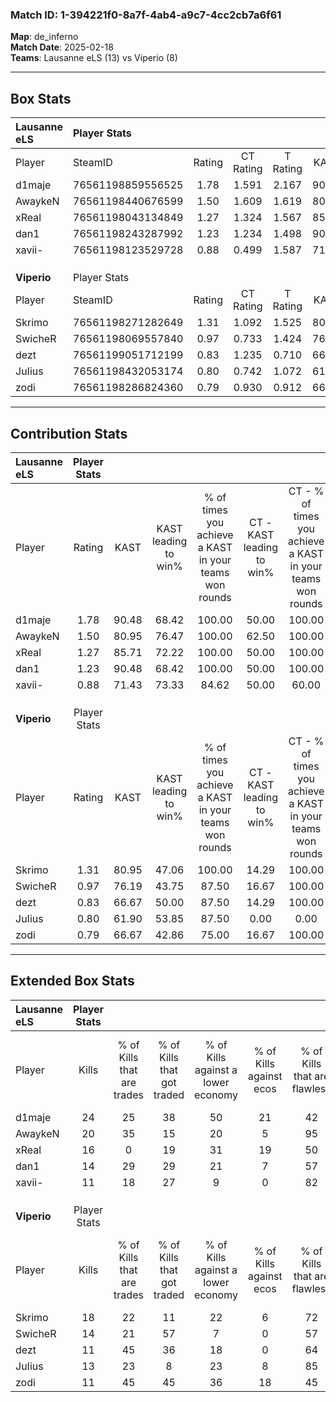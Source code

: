 ### Match ID: 1-394221f0-8a7f-4ab4-a9c7-4cc2cb7a6f61  
**Map**: de_inferno  
**Match Date**: 2025-02-18  
**Teams**: Lausanne eLS (13) vs Viperio (8)  

---  

## Box Stats  

| **Lausanne eLS** | Player Stats      |        |           |          |       |       |       |         |        |      |     |
| :- | :- | :-: | :-: | :-: | :-: | :-: | :-: | :-: | :-: | :-: | :-: |
| Player           | SteamID           | Rating | CT Rating | T Rating | KAST  |  ADR  | Kills | Assists | Deaths | K/D  | HS% |
| d1maje           | 76561198859556525 |  1.78  |   1.591   |  2.167   | 90.48 | 119.0 |  24   |    5    |   13   | 1.85 | 54  |
| AwaykeN          | 76561198440676599 |  1.50  |   1.609   |  1.619   | 80.95 | 98.1  |  20   |    4    |   12   | 1.67 | 40  |
| xReal            | 76561198043134849 |  1.27  |   1.324   |  1.567   | 85.71 | 76.1  |  16   |    8    |   14   | 1.14 | 62  |
| dan1             | 76561198243287992 |  1.23  |   1.234   |  1.498   | 90.48 | 66.2  |  14   |    5    |   12   | 1.17 | 57  |
| xavii-           | 76561198123529728 |  0.88  |   0.499   |  1.587   | 71.43 | 70.1  |  11   |    5    |   16   | 0.69 | 72  |
|                  |                   |        |           |          |       |       |       |         |        |      |     |
|                  |                   |        |           |          |       |       |       |         |        |      |     |
|                  |                   |        |           |          |       |       |       |         |        |      |     |
| **Viperio**      | Player Stats      |        |           |          |       |       |       |         |        |      |     |
| Player           | SteamID           | Rating | CT Rating | T Rating | KAST  |  ADR  | Kills | Assists | Deaths | K/D  | HS% |
| Skrimo           | 76561198271282649 |  1.31  |   1.092   |  1.525   | 80.95 | 94.5  |  18   |    5    |   16   | 1.13 | 61  |
| SwicheR          | 76561198069557840 |  0.97  |   0.733   |  1.424   | 76.19 | 66.1  |  14   |    5    |   18   | 0.78 | 71  |
| dezt             | 76561199051712199 |  0.83  |   1.235   |  0.710   | 66.67 | 70.7  |  11   |    8    |   17   | 0.65 | 72  |
| JuIius           | 76561198432053174 |  0.80  |   0.742   |  1.072   | 61.90 | 49.1  |  13   |    6    |   17   | 0.76 | 46  |
| zodi             | 76561198286824360 |  0.79  |   0.930   |  0.912   | 66.67 | 63.5  |  11   |    4    |   17   | 0.65 | 45  |
---  

## Contribution Stats  

| **Lausanne eLS** | Player Stats |       |                      |                                                        |                           |                                                             |                          |                                                            |
| :- | :-: | :-: | :-: | :-: | :-: | :-: | :-: | :-: |
| Player           |    Rating    | KAST  | KAST leading to win% | % of times you achieve a KAST in your teams won rounds | CT - KAST leading to win% | CT - % of times you achieve a KAST in your teams won rounds | T - KAST leading to win% | T - % of times you achieve a KAST in your teams won rounds |
| d1maje           |     1.78     | 90.48 |        68.42         |                         100.00                         |           50.00           |                           100.00                            |          88.89           |                           100.00                           |
| AwaykeN          |     1.50     | 80.95 |        76.47         |                         100.00                         |           62.50           |                           100.00                            |          88.89           |                           100.00                           |
| xReal            |     1.27     | 85.71 |        72.22         |                         100.00                         |           50.00           |                           100.00                            |          100.00          |                           100.00                           |
| dan1             |     1.23     | 90.48 |        68.42         |                         100.00                         |           50.00           |                           100.00                            |          88.89           |                           100.00                           |
| xavii-           |     0.88     | 71.43 |        73.33         |                         84.62                          |           50.00           |                            60.00                            |          88.89           |                           100.00                           |
|                  |              |       |                      |                                                        |                           |                                                             |                          |                                                            |
|                  |              |       |                      |                                                        |                           |                                                             |                          |                                                            |
|                  |              |       |                      |                                                        |                           |                                                             |                          |                                                            |
| **Viperio**      | Player Stats |       |                      |                                                        |                           |                                                             |                          |                                                            |
| Player           |    Rating    | KAST  | KAST leading to win% | % of times you achieve a KAST in your teams won rounds | CT - KAST leading to win% | CT - % of times you achieve a KAST in your teams won rounds | T - KAST leading to win% | T - % of times you achieve a KAST in your teams won rounds |
| Skrimo           |     1.31     | 80.95 |        47.06         |                         100.00                         |           14.29           |                           100.00                            |          70.00           |                           100.00                           |
| SwicheR          |     0.97     | 76.19 |        43.75         |                         87.50                          |           16.67           |                           100.00                            |          60.00           |                           85.71                            |
| dezt             |     0.83     | 66.67 |        50.00         |                         87.50                          |           14.29           |                           100.00                            |          85.71           |                           85.71                            |
| JuIius           |     0.80     | 61.90 |        53.85         |                         87.50                          |           0.00            |                            0.00                             |          100.00          |                           100.00                           |
| zodi             |     0.79     | 66.67 |        42.86         |                         75.00                          |           16.67           |                           100.00                            |          62.50           |                           71.43                            |
---  

## Extended Box Stats  

| **Lausanne eLS** | Player Stats |                            |                            |                                    |                         |                              |                                 |        |                             |                                     |                          |                               |                            |
| :- | :-: | :-: | :-: | :-: | :-: | :-: | :-: | :-: | :-: | :-: | :-: | :-: | :-: |
| Player           |    Kills     | % of Kills that are trades | % of Kills that got traded | % of Kills against a lower economy | % of Kills against ecos | % of Kills that are flawless | % of Kills that are close duels | Deaths | % of Deaths that get traded | % of Deaths against a lower economy | % of Deaths against ecos | % of Deaths that are flawless | % of Deaths that are close |
| d1maje           |      24      |             25             |             38             |                 50                 |           21            |              42              |                4                |   13   |             15              |                 15                  |            0             |              92               |             0              |
| AwaykeN          |      20      |             35             |             15             |                 20                 |            5            |              95              |                0                |   12   |             33              |                 17                  |            0             |              50               |             8              |
| xReal            |      16      |             0              |             19             |                 31                 |           19            |              50              |               13                |   14   |             50              |                 36                  |            7             |              57               |             0              |
| dan1             |      14      |             29             |             29             |                 21                 |            7            |              57              |                7                |   12   |             33              |                 17                  |            8             |              50               |             0              |
| xavii-           |      11      |             18             |             27             |                 9                  |            0            |              82              |               18                |   16   |             19              |                 31                  |            6             |              81               |             6              |
|                  |              |                            |                            |                                    |                         |                              |                                 |        |                             |                                     |                          |                               |                            |
|                  |              |                            |                            |                                    |                         |                              |                                 |        |                             |                                     |                          |                               |                            |
|                  |              |                            |                            |                                    |                         |                              |                                 |        |                             |                                     |                          |                               |                            |
| **Viperio**      | Player Stats |                            |                            |                                    |                         |                              |                                 |        |                             |                                     |                          |                               |                            |
| Player           |    Kills     | % of Kills that are trades | % of Kills that got traded | % of Kills against a lower economy | % of Kills against ecos | % of Kills that are flawless | % of Kills that are close duels | Deaths | % of Deaths that get traded | % of Deaths against a lower economy | % of Deaths against ecos | % of Deaths that are flawless | % of Deaths that are close |
| Skrimo           |      18      |             22             |             11             |                 22                 |            6            |              72              |                6                |   16   |             13              |                  6                  |            0             |              75               |             6              |
| SwicheR          |      14      |             21             |             57             |                 7                  |            0            |              57              |                0                |   18   |             33              |                 17                  |            0             |              67               |             6              |
| dezt             |      11      |             45             |             36             |                 18                 |            0            |              64              |                0                |   17   |             24              |                 18                  |            6             |              41               |             12             |
| JuIius           |      13      |             23             |             8              |                 23                 |            8            |              85              |                8                |   17   |             29              |                 12                  |            0             |              76               |             6              |
| zodi             |      11      |             45             |             45             |                 36                 |           18            |              45              |                0                |   17   |             29              |                 12                  |            0             |              65               |             6              |
